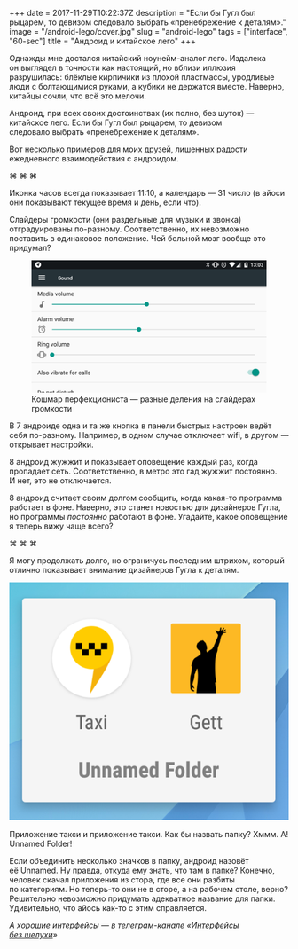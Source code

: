 +++
date = 2017-11-29T10:22:37Z
description = "Если бы Гугл был рыцарем, то девизом следовало выбрать «пренебрежение к деталям»."
image = "/android-lego/cover.jpg"
slug = "android-lego"
tags = ["interface", "60-sec"]
title = "Андроид и китайское лего"
+++

Однажды мне достался китайский ноунейм-аналог лего. Издалека он выглядел в точности как настоящий, но вблизи иллюзия разрушилась: блёклые кирпичики из плохой пластмассы, уродливые люди с болтающимися руками, а кубики не держатся вместе. Наверно, китайцы сочли, что всё это мелочи.

Андроид, при всех своих достоинствах (их полно, без шуток) — китайское лего. Если бы Гугл был рыцарем, то девизом следовало выбрать «пренебрежение к деталям».

Вот несколько примеров для моих друзей, лишенных радости ежедневного взаимодействия с андроидом.

<p class="text-centered">⌘&nbsp;⌘&nbsp;⌘</p>

Иконка часов всегда показывает 11:10, а календарь — 31 число (в айоси они показывают текущее время и день, если что).

Слайдеры громкости (они раздельные для музыки и звонка) отградуированы по-разному. Соответственно, их невозможно поставить в одинаковое положение. Чей больной мозг вообще это придумал?

<div class="row">
<div class="col-xs-12 col-sm-8">
<figure>
  <img class="bordered" alt="Очень разная громкость" src="android-lego-1.png">
  <figcaption>Кошмар перфекциониста — разные деления на слайдерах громкости</figcaption>
</figure>
</div>
</div>

В 7 андроиде одна и та же кнопка в панели быстрых настроек ведёт себя по-разному. Например, в одном случае отключает wifi, в другом — открывает настройки.

8 андроид жужжит и показывает оповещение каждый раз, когда пропадает сеть. Соответственно, в метро это гад жужжит постоянно. И нет, это не отключается.

8 андроид считает своим долгом сообщить, когда какая-то программа работает в фоне. Наверно, это станет новостью для дизайнеров Гугла, но программы *постоянно* работают в фоне. Угадайте, какое оповещение я теперь вижу чаще всего?

<p class="text-centered">⌘&nbsp;⌘&nbsp;⌘</p>

Я могу продолжать долго, но ограничусь последним штрихом, который отлично показывает внимание дизайнеров Гугла к деталям.

<div class="row">
<div class="col-xs-12 col-sm-4">
  <p><img alt="Загадочная папка" src="android-lego-2.png"></p>
</div>
<div class="col-xs-12 col-sm-4">
  <p class="figcaption">Приложение такси и приложение такси. Как бы назвать папку? Хммм. А! Unnamed Folder!</p>
</div>
</div>

Если объединить несколько значков в папку, андроид назовёт её Unnamed. Ну правда, откуда ему знать, что там в папке? Конечно, человек скачал приложения из стора, где все они разбиты по категориям. Но теперь-то они не в сторе, а на рабочем столе, верно? Решительно невозможно придумать адекватное название для папки. Удивительно, что айось как-то с этим справляется.

<div class="row">
<div class="col-xs-12 col-sm-10 col-md-8"><p><em>А хорошие интерфейсы — в телеграм-канале <span class="nowrap"><i class="fa fa-star-o color-sin"></i> «<a href="https://t.me/dangry">Интерфейсы без шелухи</a>»</span></em></p></div>
</div>

